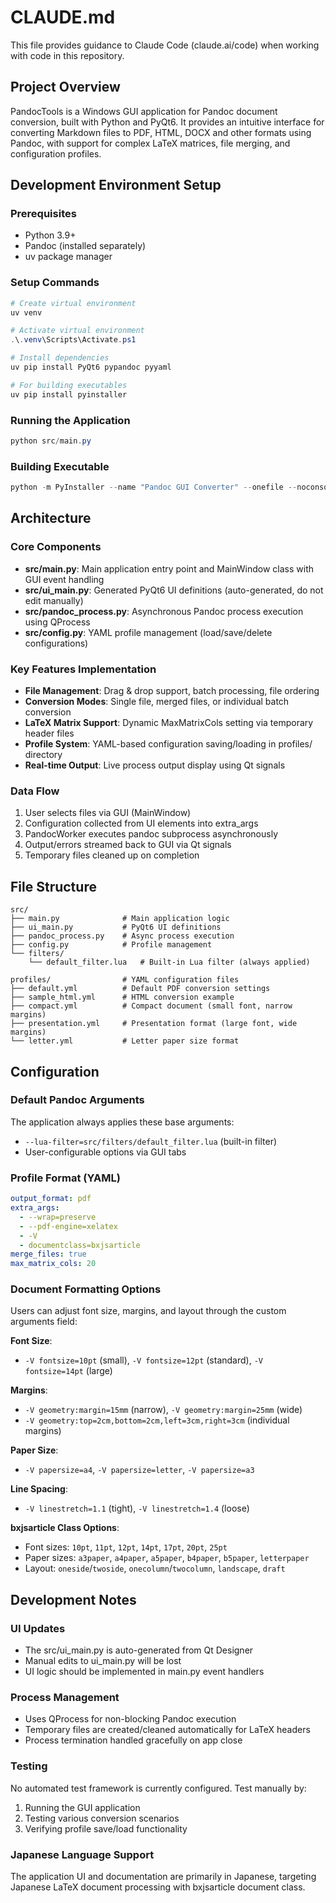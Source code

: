 # CLAUDE.md

This file provides guidance to Claude Code (claude.ai/code) when working with code in this repository.

## Project Overview

PandocTools is a Windows GUI application for Pandoc document conversion, built with Python and PyQt6. It provides an intuitive interface for converting Markdown files to PDF, HTML, DOCX and other formats using Pandoc, with support for complex LaTeX matrices, file merging, and configuration profiles.

## Development Environment Setup

### Prerequisites
- Python 3.9+
- Pandoc (installed separately)
- uv package manager

### Setup Commands
```powershell
# Create virtual environment
uv venv

# Activate virtual environment
.\.venv\Scripts\Activate.ps1

# Install dependencies
uv pip install PyQt6 pypandoc pyyaml

# For building executables
uv pip install pyinstaller
```

### Running the Application
```powershell
python src/main.py
```

### Building Executable
```powershell
python -m PyInstaller --name "Pandoc GUI Converter" --onefile --noconsole --add-data "profiles;profiles" --add-data "src/filters;filters" src/main.py
```

## Architecture

### Core Components
- **src/main.py**: Main application entry point and MainWindow class with GUI event handling
- **src/ui_main.py**: Generated PyQt6 UI definitions (auto-generated, do not edit manually)
- **src/pandoc_process.py**: Asynchronous Pandoc process execution using QProcess
- **src/config.py**: YAML profile management (load/save/delete configurations)

### Key Features Implementation
- **File Management**: Drag & drop support, batch processing, file ordering
- **Conversion Modes**: Single file, merged files, or individual batch conversion
- **LaTeX Matrix Support**: Dynamic MaxMatrixCols setting via temporary header files
- **Profile System**: YAML-based configuration saving/loading in profiles/ directory
- **Real-time Output**: Live process output display using Qt signals

### Data Flow
1. User selects files via GUI (MainWindow)
2. Configuration collected from UI elements into extra_args
3. PandocWorker executes pandoc subprocess asynchronously
4. Output/errors streamed back to GUI via Qt signals
5. Temporary files cleaned up on completion

## File Structure

```
src/
├── main.py              # Main application logic
├── ui_main.py           # PyQt6 UI definitions
├── pandoc_process.py    # Async process execution
├── config.py            # Profile management
└── filters/
    └── default_filter.lua   # Built-in Lua filter (always applied)

profiles/                # YAML configuration files
├── default.yml          # Default PDF conversion settings  
├── sample_html.yml      # HTML conversion example
├── compact.yml          # Compact document (small font, narrow margins)
├── presentation.yml     # Presentation format (large font, wide margins)
└── letter.yml           # Letter paper size format
```

## Configuration

### Default Pandoc Arguments
The application always applies these base arguments:
- `--lua-filter=src/filters/default_filter.lua` (built-in filter)
- User-configurable options via GUI tabs

### Profile Format (YAML)
```yaml
output_format: pdf
extra_args:
  - --wrap=preserve
  - --pdf-engine=xelatex
  - -V
  - documentclass=bxjsarticle
merge_files: true
max_matrix_cols: 20
```

### Document Formatting Options
Users can adjust font size, margins, and layout through the custom arguments field:

**Font Size**:
- `-V fontsize=10pt` (small), `-V fontsize=12pt` (standard), `-V fontsize=14pt` (large)

**Margins**:
- `-V geometry:margin=15mm` (narrow), `-V geometry:margin=25mm` (wide)
- `-V geometry:top=2cm,bottom=2cm,left=3cm,right=3cm` (individual margins)

**Paper Size**:
- `-V papersize=a4`, `-V papersize=letter`, `-V papersize=a3`

**Line Spacing**:
- `-V linestretch=1.1` (tight), `-V linestretch=1.4` (loose)

**bxjsarticle Class Options**:
- Font sizes: `10pt`, `11pt`, `12pt`, `14pt`, `17pt`, `20pt`, `25pt`
- Paper sizes: `a3paper`, `a4paper`, `a5paper`, `b4paper`, `b5paper`, `letterpaper`
- Layout: `oneside`/`twoside`, `onecolumn`/`twocolumn`, `landscape`, `draft`

## Development Notes

### UI Updates
- The src/ui_main.py is auto-generated from Qt Designer
- Manual edits to ui_main.py will be lost
- UI logic should be implemented in main.py event handlers

### Process Management
- Uses QProcess for non-blocking Pandoc execution
- Temporary files are created/cleaned automatically for LaTeX headers
- Process termination handled gracefully on app close

### Testing
No automated test framework is currently configured. Test manually by:
1. Running the GUI application
2. Testing various conversion scenarios
3. Verifying profile save/load functionality

### Japanese Language Support  
The application UI and documentation are primarily in Japanese, targeting Japanese LaTeX document processing with bxjsarticle document class.
